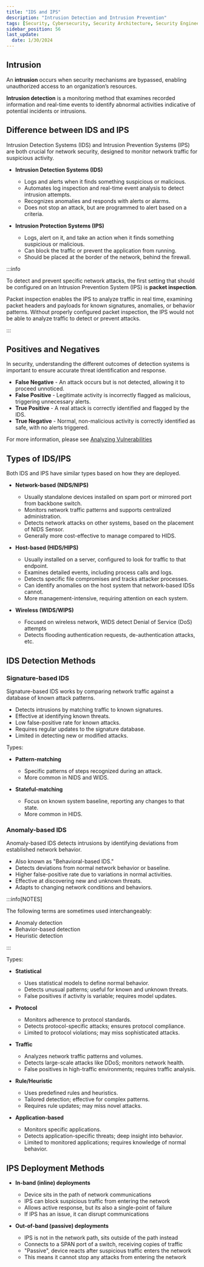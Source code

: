 ```yaml
---
title: "IDS and IPS"
description: "Intrusion Detection and Intrusion Prevention"
tags: [Security, Cybersecurity, Security Architecture, Security Engineering]
sidebar_position: 56
last_update:
  date: 1/30/2024
---
```



## Intrusion 

An **intrusion** occurs when security mechanisms are bypassed, enabling unauthorized access to an organization’s resources. 

**Intrusion detection** is a monitoring method that examines recorded information and real-time events to identify abnormal activities indicative of potential incidents or intrusions. 

## Difference between IDS and IPS 

Intrusion Detection Systems (IDS) and Intrusion Prevention Systems (IPS) are both crucial for network security, designed to monitor network traffic for suspicious activity. 

- **Intrusion Detection Systems (IDS)**
  - Logs and alerts when it finds something suspicious or malicious.
  - Automates log inspection and real-time event analysis to detect intrusion attempts.
  - Recognizes anomalies and responds with alerts or alarms.
  - Does not stop an attack, but are programmed to alert based on a criteria.

- **Intrusion Protection Systems (IPS)**
  - Logs, alert on it, and take an action when it finds something suspicious or malicious.
  - Can block the traffic or prevent the application from running.
  - Should be placed at the border of the network, behind the firewall.


:::info 

To detect and prevent specific network attacks, the first setting that should be configured on an Intrusion Prevention System (IPS) is **packet inspection**.

Packet inspection enables the IPS to analyze traffic in real time, examining packet headers and payloads for known signatures, anomalies, or behavior patterns. Without properly configured packet inspection, the IPS would not be able to analyze traffic to detect or prevent attacks.

::: 



## Positives and Negatives

In security, understanding the different outcomes of detection systems is important to ensure accurate threat identification and response.

- **False Negative** - An attack occurs but is not detected, allowing it to proceed unnoticed.
- **False Positive** - Legitimate activity is incorrectly flagged as malicious, triggering unnecessary alerts.
- **True Positive** - A real attack is correctly identified and flagged by the IDS.
- **True Negative** - Normal, non-malicious activity is correctly identified as safe, with no alerts triggered.

For more information, please see [Analyzing Vulnerabilities](/docs/007-Cybersecurity/029-Security-Operations/020-Vulnerability-Management.md#analyzing-vulnerabilities)

## Types of IDS/IPS

Both IDS and IPS have similar types based on how they are deployed.

- **Network-based (NIDS/NIPS)**

  - Usually standalone devices installed on spam port or mirrored port from backbone switch.
  - Monitors network traffic patterns and supports centralized administration.
  - Detects network attacks on other systems, based on the placement of NIDS Sensor.
  - Generally more cost-effective to manage compared to HIDS.

- **Host-based (HIDS/HIPS)**

  - Usually installed on a server, configured to look for traffic to that endpoint.
  - Examines detailed events, including process calls and logs.
  - Detects specific file compromises and tracks attacker processes.
  - Can identify anomalies on the host system that network-based IDSs cannot.
  - More management-intensive, requiring attention on each system.

- **Wireless (WIDS/WIPS)**

  - Focused on wireless network, WIDS detect Denial of Service (DoS) attempts
  - Detects flooding authentication requests, de-authentication attacks, etc.

## IDS Detection Methods 

### Signature-based IDS

Signature-based IDS works by comparing network traffic against a database of known attack patterns.

- Detects intrusions by matching traffic to known signatures.
- Effective at identifying known threats.
- Low false-positive rate for known attacks.
- Requires regular updates to the signature database.
- Limited in detecting new or modified attacks.

Types:

- **Pattern-matching**
  - Specific patterns of steps recognized during an attack.
  - More common in NIDS and WIDS.

- **Stateful-matching**
  - Focus on known system baseline, reporting any changes to that state.
  - More common in HIDS.

### Anomaly-based IDS

Anomaly-based IDS detects intrusions by identifying deviations from established network behavior.

- Also known as "Behavioral-based IDS."
- Detects deviations from normal network behavior or baseline.
- Higher false-positive rate due to variations in normal activities.
- Effective at discovering new and unknown threats.
- Adapts to changing network conditions and behaviors.


:::info[NOTES]

The following terms are sometimes used interchangeably:

- Anomaly detection 
- Behavior-based detection
- Heuristic detection

:::


Types:

- **Statistical**
  - Uses statistical models to define normal behavior.
  - Detects unusual patterns; useful for known and unknown threats.
  - False positives if activity is variable; requires model updates.

- **Protocol**
  - Monitors adherence to protocol standards.
  - Detects protocol-specific attacks; ensures protocol compliance.
  - Limited to protocol violations; may miss sophisticated attacks.

- **Traffic**
  - Analyzes network traffic patterns and volumes.
  - Detects large-scale attacks like DDoS; monitors network health.
  - False positives in high-traffic environments; requires traffic analysis.

- **Rule/Heuristic**
  - Uses predefined rules and heuristics.
  - Tailored detection; effective for complex patterns.
  - Requires rule updates; may miss novel attacks.

- **Application-based**
  - Monitors specific applications.
  - Detects application-specific threats; deep insight into behavior.
  - Limited to monitored applications; requires knowledge of normal behavior.


## IPS Deployment Methods 

- **In-band (inline) deployments**

  - Device sits in the path of network communications 
  - IPS can block suspicious traffic from entering the network
  - Allows active response, but its also a single-point of failure
  - If IPS has an issue, it can disrupt communications

- **Out-of-band (passive) deployments**

  - IPS is not in the network path, sits outside of the path instead
  - Connects to a SPAN port of a switch, receiving copies of traffic
  - "Passive", device reacts after suspicious traffic enters the network
  - This means it cannot stop any attacks from entering the network